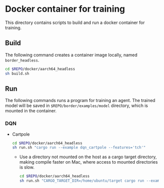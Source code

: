 # Docker container for training

This directory contains scripts to build and run a docker container for training.

## Build

The following command creates a container image locally, named `border_headless`.

```bash
cd $REPO/docker/aarch64_headless
sh build.sh
```

## Run

The following commands runs a program for training an agent.
The trained model will be saved in `$REPO/border/examples/model` directory,
which is mounted in the container.

### DQN

* Cartpole

  ```bash
  cd $REPO/docker/aarch64_headless
  sh run.sh "cargo run --example dqn_cartpole --features='tch'"
  ```

  * Use a directory not mounted on the host as a cargo target directory,
    making compile faster on Mac, where access to mounted directories is slow.

    ```bash
    cd $REPO/docker/aarch64_headless
    sh run.sh "CARGO_TARGET_DIR=/home/ubuntu/target cargo run --example dqn_cartpole --features='tch'"
    ```

